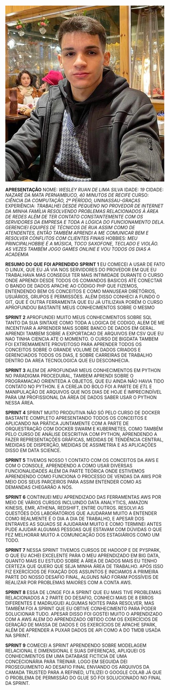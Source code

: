 
![minha foto](img/foto%20minyha%20c3erta.jpg)

**APRESENTAÇÃO**
NOME: *WESLEY RUAN DE LIMA SILVA*
IDADE: *19*
CIDADE: *NAZARÉ DA MATA PERNAMBUCO, 40 MINUTOS DE RECIFE*
CURSO: *CIÊNCIA DA COMPUTAÇÃO, 2º PERÍODO, UNINASSAU-GRAÇAS*
EXPERIÊNCIA: *TRABALHEI DESDE PEQUENO NO PROVEDOR DE INTERNET DA MINHA FAMÍLIA RESOLVENDO        PROBLEMAS RELACIONADOS À ÁREA DE REDES ALÉM DE TER CONTATO CONSTANTEMENTE COM OS SERVIDORES DA EMPRESA E TODA A LÓGICA DO FUNCIONAMENTO DELA. GERENCIEI EQUIPES DE TÉCNICOS DE RUA ASSIM COMO DE ATENDENTES, ENTÃO TAMBÉM APRENDI A ME COMUNICAR BEM E RESOLVER CONFLITOS COM CLIENTES FINAIS*
    HOBBIES: *MEU PRINCIPALHOBBIE É A MÚSICA, TOCO SAXOFONE, TECLADO E VIOLÃO. AS VEZES TAMBÉM JOGO GAMES ONLINE E VOU TODOS OS DIAS A ACADEMIA*


**RESUMO DO QUE FOI APRENDIDO**
    **SPRINT 1** 
    EU COMECEI A USAR DE FATO O LINUX, QUE EU JÁ VIA NOS SERVIDORES DO PROVEDOR EM QUE EU TRABALHAVA MAS CONSEGUI TER MAIS INTIMIDADE DURANTE O CURSO ONDE APRENDI DESDE TODOS OS COMANDOS BASICOS ATÉ CONECTAR O BANDO DE DADOS APACHE AO CÓDIGO PHP QUE FIZEMOS, ENTENDENDO BEM OS CONCEITOS E COMO MANUSEAR DIRETÓRIOS, USUÁRIOS, GRUPOS E PERMISSÕES. ALÉM DISSO CONHECI A FUNDO O GIT, QUE É OUTRA FERRAMENTA QUE EU JÁ UTILIZAVA PORÉM O CURSO APROFUNDOU BASTANTE MEUS CONHECIMENTOS SOBRE O MESMO
    
**SPRINT 2** 
APROFUNDEI MUITO MEUS CONHECIMENTOS SOBRE SQL TANTO DA SUA SINTAXE COMO TODA A LOGICA DE CODIGO, ALEM DE ME INCENTIVAR A APRENDER MAIS SOBRE BANCO DE DADOS EM GERAL. APRENDI TAMBEM SOBRE A EXPORTACAO DE ARQUIVOS EM CSV QUE EU NAO TINHA CIENCIA ATE O MOMENTO. O CURSO DE BIGDATA TAMBEM FOI EXTREMAMENTE PROVEITOSO PARA APRENDER TODOS OS CONCEITOS SOBRE O GRANDE VOLUME DE DADOS CRIADOS E GERENCIADOS TODOS OS DIAS, E SOBRE CARREIRAS DE TRABALHO DENTRO DA AREA TECNOLOGICA QUE EU DESCONHECIA.

**SPRINT 3**
    ALEM DE APROFUNDAR MEUS CONHECIMENTOS EM PYTHON NO PARADIGMA PROCEDURAL, TAMBEM APRENDI SOBRE O PROGRAMACAO ORIENTEDA A OBJETOS, QUE EU AINDA NÃO HAVIA TIDO CONTATO NO PYTHON. E A CEREJA DO BOLO FOI A PARTE DE *ETL* E MANIPULAÇÃO DE ARQUIVOS QUE NOS DIAS DE HOJE É IMPRECINDÍVEL PARA UM PROFISSIONAL DA ÁREA DE DADOS SABER USAR O PYTHON NESSA ÁREA.

**SPRINT 4**
    SPRINT MUITO PRODUTIVA NÃO SÓ PELO CURSO DE DOCKER BASTANTE COMPLETO APRESENTANDO TODOS OS CONCEITOS E APLICANDO NA PRÁTICA JUNTAMENTE COM A PARTE DE ORQUESTRAÇÃO COM DOCKER SWARM E KUBERNETES, COMO TAMBÉM PELO CURSO DE ANÁLISE DESCRITIVA COM PYTHON, APRENDENDO A FAZER REPRESENTAÇÕES GRÁFICAS, MEDIDAS DE TENDÊNCIA CENTRAL, MEDIDAS DE DISPERÇÃO, MEDIDAS DE ASSIMETRIA E AS APLICAÇÕES DISSO EM DATA SCIENCE.

**SPRINT 5**
    TIVEMOS NOSSO 1 CONTATO COM OS CONCEITOS DA AWS E COM O CONSOLE, APRENDENDO A COMO USAR DIVERSAS FUNCIONALIDADES ALÉM DA PARTE TEÓRICA ONDE ESTIVEMOS APRENDENDO COMO FUNCIONA O PROCESSO DE VENDAS DA AWS POR MEIO DOS SEUS PARCEIROS PARA ASSIM ENTENDER COMO AS DEMANDAS CHEGARÃO A NÓS.

**SPRINT 6**
    CONTINUEI MEU APRENDIZADO DAS FERRAMENTAS AWS POR MEIO DE VÁRIOS CURSOS INCLUINDO DATA ANALYTICS, AMAZON KINESIS, EMR, ATHENA, REDSHIFT, ENTRE OUTROS. RESOLVI AS QUESTÕES DOS LABORATÓRIOS QUE AJUDARAM MUITO A ENTENDER COMO REALMENTE É O DIA A DIA DE TRABALHO, E APESAR DOS ENTRAVES AS SQUADS SE AJUDARAM MUITO E COMO TERMINEI ANTES PUDE AJUDAR ALGUMAS PESSOAS QUE ESTAVAM COM DÚVIDAS O QUE FEZ MELHORAR MUITO A COMUNICAÇÃO DOS ESTAGIÁRIOS COMO UM TODO.

**SPRINT 7**
    NESSA SPRINT TIVEMOS CURSOS DE HADOOP E DE PYSPARK, O QUE EU ACHEI EXCELENTE PARA O MEU APRENDIZADO EM BIG DATA, QUANTO MAIS EU ESTUDO SOBRE A ÁREA DE DADOS MAIS EU TENHO CERTEZA QUE QUERO QUE SEJA MINHA ÁREA DE TRABALHO. APÓS ISSO FIZ EXERCÍCIOS DE FIXAÇÃO DOS ASSUNTOS E INICIAMOS A PRIMEIRA PARTE DO NOSSO DESAFIO FINAL, ALGUNS NÃO FORAM POSSÍVEIS DE REALIZAR POR PROBLEMAS MAIORES COM A CONTA AWS.

**SPRINT 8**
    ESSA DE LONGE FOI A SPRINT QUE EU MAIS TIVE PROBLEMAS RELACIONADOS A 2 PARTE DO DESAFIO, CONHECI MAIS DE 8 ERROS DIFERENTES E MADRUGUEI ALGUMAS NOITES PARA RESOLVER, MAS TAMBÉM FOI A SPRINT QUE EU OBTIVE CONHECIMENTO PARA PODER SOLUCIONAR TUDO. APESAR DISSO FOI GOSTEI MUITO O APRENDIZADO COM A AWS ALEM DO APRENDIZADO OBTIDO COM OS EXERCÍCIOS DE GERAÇÃO DE MASSA DE DADOS E OS EXERCÍCIOS DE APACHE SPARK, ALÉM DE APRENDER A PUXAR DADOS DE API COMO A DO TMDB USADA NA SPRINT.

**SPRINT 9**
    COMECEI A SPRINT APRENDENDO SOBRE MODELAGEM RELACIONAL E DIMENSIONAL E SUAS DIFERENÇAS, APLIQUEI OS CONHECIMENTOS EM UMA DATABASE FICTICIA DE UMA CONCECIONÁRIA PARA TREINAR. LOGO EM SEGUIDA DEI PROSEGUIMENTO AO DESAFIO FINAL ENVIANDO OS ARQUIVOS DA CAMADA TRUSTED PARA A REFINED, UTILIZEI O GOOGLE COLAB JÁ QUE O PROBLEMA DE PERMISSÃO DO GLUE SÓ FOI SOLUCIONADO NO FINAL DA SPRINT.